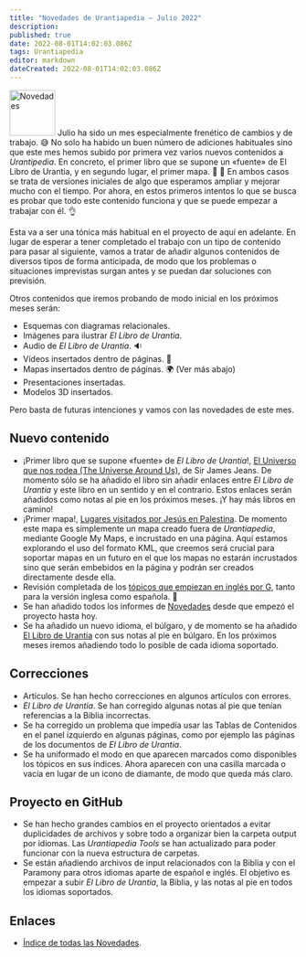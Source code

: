 ```yaml
---
title: "Novedades de Urantiapedia — Julio 2022"
description: 
published: true
date: 2022-08-01T14:02:03.086Z
tags: Urantiapedia
editor: markdown
dateCreated: 2022-08-01T14:02:03.086Z
---
```


<img src="/_assets/svg/icon-news.svg" alt="Novedades" style="width: 80px;"> Julio ha sido un mes especialmente frenético de cambios y de trabajo. :sweat_smile: No solo ha habido un buen número de adiciones habituales sino que este mes hemos subido por primera vez varios nuevos contenidos a *Urantipedia*. En concreto, el primer libro que se supone un «fuente» de El Libro de Urantia, y en segundo lugar, el primer mapa. :clap: :clap: En ambos casos se trata de versiones iniciales de algo que esperamos ampliar y mejorar mucho con el tiempo. Por ahora, en estos primeros intentos lo que se busca es probar que todo este contenido funciona y que se puede empezar a trabajar con él. :ok_hand:

Esta va a ser una tónica más habitual en el proyecto de aquí en adelante. En lugar de esperar a tener completado el trabajo con un tipo de contenido para pasar al siguiente, vamos a tratar de añadir algunos contenidos de diversos tipos de forma anticipada, de modo que los problemas o situaciones imprevistas surgan antes y se puedan dar soluciones con previsión.

Otros contenidos que iremos probando de modo inicial en los próximos meses serán:
- Esquemas con diagramas relacionales.
- Imágenes para ilustrar *El Libro de Urantia*.
- Audio de *El Libro de Urantia*. :sound:
- Vídeos insertados dentro de páginas. :movie_camera:
- Mapas insertados dentro de páginas. :earth_africa: (Ver más abajo)
- Presentaciones insertadas.
- Modelos 3D insertados.

Pero basta de futuras intenciones y vamos con las novedades de este mes.

## Nuevo contenido

- ¡Primer libro que se supone «fuente» de *El Libro de Urantia*!, [El Universo que nos rodea (The Universe Around Us)](/es/book/Sir_James_Jeans/The_Universe_Around_Us/Index), de Sir James Jeans. De momento sólo se ha añadido el libro sin añadir enlaces entre *El Libro de Urantia* y este libro en un sentido y en el contrario. Estos enlaces serán añadidos como notas al pie en los próximos meses. ¡Y hay más libros en camino!
- ¡Primer mapa!, [Lugares visitados por Jesús en Palestina](/es/map/Places_visited_by_Jesus_in_Palestine). De momento este mapa es simplemente un mapa creado fuera de *Urantiapedia*, mediante Google My Maps, e incrustado en una página. Aquí estamos explorando el uso del formato KML, que creemos será crucial para soportar mapas en un futuro en el que los mapas no estarán incrustados sino que serán embebidos en la página y podrán ser creados directamente desde ella.
- Revisión completada de los [tópicos que empiezan en inglés por G](/es/index/topics#g), tanto para la versión inglesa como española. :clap:
- Se han añadido todos los informes de [Novedades](/es/news) desde que empezó el proyecto hasta hoy.
- Se ha añadido un nuevo idioma, el búlgaro, y de momento se ha añadido [El Libro de Urantia](/bg/The_Urantia_Book/1) con sus notas al pie en búlgaro. En los próximos meses iremos añadiendo todo lo posible de cada idioma soportado.

## Correcciones

- Artículos. Se han hecho correcciones en algunos artículos con errores.
- *El Libro de Urantia*. Se han corregido algunas notas al pie que tenían referencias a la Biblia incorrectas.
- Se ha corregido un problema que impedía usar las Tablas de Contenidos en el panel izquierdo en algunas páginas, como por ejemplo las páginas de los documentos de *El Libro de Urantia*.
- Se ha uniformado el modo en que aparecen marcados como disponibles los tópicos en sus índices. Ahora aparecen con una casilla marcada o vacía en lugar de un icono de diamante, de modo que queda más claro.

## Proyecto en GitHub

- Se han hecho grandes cambios en el proyecto orientados a evitar duplicidades de archivos y sobre todo a organizar bien la carpeta output por idiomas. Las *Urantiapedia Tools* se han actualizado para poder funcionar con la nueva estructura de carpetas.
- Se están añadiendo archivos de input relacionados con la Biblia y con el Paramony para otros idiomas aparte de español e inglés. El objetivo es empezar a subir *El Libro de Urantia*, la Biblia, y las notas al pie en todos los idiomas soportados.

## Enlaces

- [Índice de todas las Novedades](/es/news).